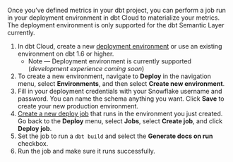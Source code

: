 Once you’ve defined metrics in your dbt project, you can perform a job run in your deployment environment in dbt Cloud to materialize your metrics. The deployment environment is only supported for the dbt Semantic Layer currently. 

1. In dbt Cloud, create a new [deployment environment](/docs/deploy/deploy-environments#create-a-deployment-environment) or use an existing environment on dbt 1.6 or higher.
    * Note &mdash; Deployment environment is currently supported (_development experience coming soon_)
2. To create a new environment, navigate to **Deploy** in the navigation menu, select **Environments**, and then select **Create new environment**.
3. Fill in your deployment credentials with your Snowflake username and password. You can name the schema anything you want. Click **Save** to create your new production environment.
4. [Create a new deploy job](/docs/deploy/deploy-jobs#create-and-schedule-jobs) that runs in the environment you just created. Go back to the **Deploy** menu, select **Jobs**, select **Create job**, and click **Deploy job**.
5. Set the job to run a `dbt build` and select the **Generate docs on run** checkbox.
6. Run the job and make sure it runs successfully.
